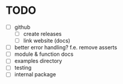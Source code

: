 # TODO

- [ ] github
  - [ ] create releases
  - [ ] link website (docs)
- [ ] better error handling? f.e. remove asserts
- [ ] module & function docs
- [ ] examples directory
- [ ] testing
- [ ] internal package
